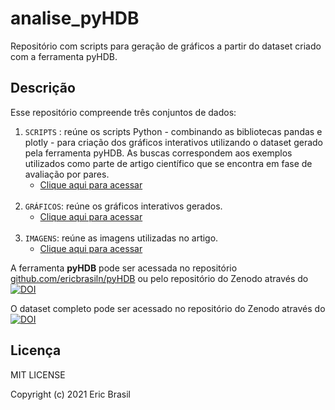 # analise_pyHDB

Repositório com scripts para geração de gráficos a partir do dataset criado com a ferramenta pyHDB.

## Descrição

Esse repositório compreende três conjuntos de dados:

1. `SCRIPTS` : reúne os scripts Python - combinando as bibliotecas pandas e plotly -  para criação dos gráficos interativos utilizando o dataset gerado pela ferramenta pyHDB. As buscas correspondem aos exemplos utilizados como parte de artigo científico que se encontra em fase de avaliação por pares.
    - [Clique aqui para acessar](scripts.md)
    <br>
2. `GRÁFICOS`: reúne os gráficos interativos gerados.
    - [Clique aqui para acessar](graficos.md)
    <br>
3. `IMAGENS`: reúne as imagens utilizadas no artigo.
    - [Clique aqui para acessar](Imagens.md)

A ferramenta **pyHDB** pode ser acessada no repositório [github.com/ericbrasiln/pyHDB](https://github.com/ericbrasiln/pyHDB) ou pelo repositório do Zenodo através do <a href="https://doi.org/10.5281/zenodo.5706507"><img src="https://zenodo.org/badge/DOI/10.5281/zenodo.5706507.svg" alt="DOI"></a>

O dataset completo pode ser acessado no repositório do Zenodo através do <a href="https://doi.org/10.5281/zenodo.6003276"><img src="https://zenodo.org/badge/DOI/10.5281/zenodo.6003276.svg" alt="DOI"></a>

## Licença

MIT LICENSE

Copyright (c) 2021 Eric Brasil
